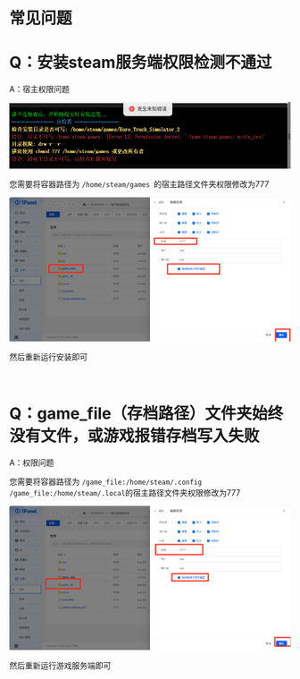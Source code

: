 # 常见问题

# Q：安装steam服务端权限检测不通过

A：宿主权限问题

![image](assets/image-20250527211647-ygyk68a.png)

您需要将容器路径为 `/home/steam/games `​的宿主路径文件夹权限修改为777

![image](assets/image-20250527211757-549t0nv.png)

然后重新运行安装即可

‍

# Q：game_file（存档路径）文件夹始终没有文件，或游戏报错存档写入失败

A：权限问题

您需要将容器路径为 `/game_file:/home/steam/.config`​ `/game_file:/home/steam/.local`​的宿主路径文件夹权限修改为777

![image](assets/image-20250527212021-6qk2z3s.png)

然后重新运行游戏服务端即可
